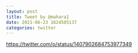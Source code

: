 ```yaml
--- 
layout: post 
title: Tweet by @mahara1 
date: 2021-06-23 1624505137 
categories: twitter 
--- 
```

https://twitter.com/o/status/1407902684753977349